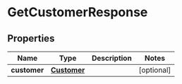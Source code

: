 

# GetCustomerResponse


## Properties

| Name | Type | Description | Notes |
|------------ | ------------- | ------------- | -------------|
|**customer** | [**Customer**](Customer.md) |  |  [optional] |



